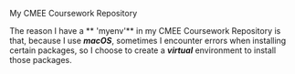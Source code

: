 My CMEE Coursework Repository


The reason I have a ** 'myenv'** in my CMEE Coursework Repository is that, because I use ***macOS***, sometimes I encounter errors when installing certain packages, so I choose to create a ***virtual*** environment to install those packages.